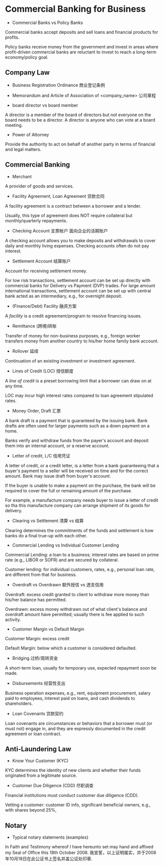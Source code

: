 # Commercial Banking for Business

* Commercial Banks vs Policy Banks

Commercial banks accept deposits and sell loans and financial products for profits.

Policy banks receive money from the government and invest in areas where profit-driven commercial banks are reluctant to invest to reach a long-term economy/policy goal.

## Company Law

* Business Registration Ordinance 商业登记条例

* Memorandum and Article of Association of <company_name> 公司章程

* board director vs board member

A director is a member of the board of directors but not everyone on the board needs to be a director.
A director is anyone who can vote at a board meeting.

* Power of Attorney

Provide the authority to act on behalf of another party in terms of financial and legal matters.

## Commercial Banking

* Merchant

A provider of goods and services.

* Facility Agreement, Loan Agreement 贷款合同

A facility agreement is a contract between a borrower and a lender.

Usually, this type of agreement does NOT require collateral but monthly/quarterly repayments.

* Checking Account 支票帐户 面向企业的活期账户

A checking account allows you to make deposits and withdrawals to cover daily and monthly living expenses.
Checking accounts often do not pay interest.

* Settlement Account 结算账户

Account for receiving settlement money.

For low risk transactions, settlement account can be set up directly with commercial banks for  Delivery vs Payment (DVP) trades.
For large amount international transactions, settlement account can be set up with central bank acted as an intermediary, e.g., for overnight deposit.

* (Finance/Debt) Facility 融资方案

A *facility* is a credit agreement/program to resolve financing issues.

* Remittance (跨境)转账

Transfer of money for non-business purposes, e.g., foreign worker transfers money from another country to his/her home family bank account.

* Rollover 延续

Continuation of an existing investment or investment agreement.

* Lines of Credit (LOC) 授信额度

A *line of credit* is a preset borrowing limit that a borrower can draw on at any time.

LOC may incur high interest rates compared to loan agreement stipulated rates.

* Money Order, Draft 汇票

A bank draft is a payment that is guaranteed by the issuing bank. Bank drafts are often used for larger payments such as a down payment on a home.

Banks verify and withdraw funds from the payer's account and deposit them into an internal account, or a reserve account.

* Letter of credit, L/C 信用凭证

A letter of credit, or a credit letter, is a letter from a bank guaranteeing that a buyer's payment to a seller will be received on time and for the correct amount.
Bank may issue draft from buyer's account.

If the buyer is unable to make a payment on the purchase, the bank will be required to cover the full or remaining amount of the purchase.

For example, a manufacture company needs buyer to issue a letter of credit so tha this manufacture company can arrange shipment of its goods for delivery.

* Clearing vs Settlement 清算 vs 结算

Clearing determines the commitments of the funds and settlement is how banks do a final true-up with each other.

* Commercial Lending vs Individual Customer Lending

Commercial Lending: a loan to a business; interest rates are based on prime rate (e.g., LIBOR or SOFR) and are secured by collateral.

Customer lending: for individual customers, rates, e.g., personal loan rate, are different from that for business.

* Overdraft vs Overdrawn 额外授信 vs 透支信用

Overdraft: excess credit granted to client to withdraw more money than his/her balance has permitted.

Overdrawn: excess money withdrawn out of what client's balance and overdraft amount have permitted; usually there is fee applied to such activity.

* Customer Margin vs Default Margin

Customer Margin: excess credit

Default Margin: below which a customer is considered defaulted.

* Bridging 过桥/周转资金

A short-term loan, usually for temporary use, expected repayment soon be made.

* Disbursements 经营性支出

Business operation expenses, e.g., rent, equipment procurement, salary paid to employees, interest paid on loans, and cash dividends to shareholders.

* Loan Covenants 贷款契约

Loan covenants are circumstances or behaviors that a borrower must (or must not) engage in, and they are expressly documented in the credit agreement or loan contract.

## Anti-Laundering Law

* Know Your Customer (KYC)

KYC determines the identity of new clients and whether their funds originated from a legitimate source.

* Customer Due Diligence (CDD) 尽职调查

Financial institutions must conduct customer due diligence (CDD).

Vetting a customer: customer ID info, significant beneficial owners, e.g., with shares beyond 25\%,

## Notary

* Typical notary statements (examples)

In Faith and Testimony whereof I have hereunto set may hand and affixed my Seal of Office this 18th October 2008.
我宣誓，以上证明属实，并于2008年10月18日在此公证书上签名并盖公证处印章.